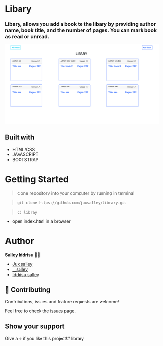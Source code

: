 # Libary

### Libary, allows you add a book to the libary by providing author name, book title, and the number of pages. You can mark book as read or unread. 

![](./screenshot.png)


## Built with


- HTML/CSS
- JAVASCRIPT
- BOOTSTRAP


# Getting Started

> clone repository into your computer by running in terminal

> ``git clone https://github.com/juxsalley/library.git``

> ``cd libray``

- open index.html in a browser


# Author 
**Salley Iddrisu 👨‍💻**
- [Jux salley](https://github.com/juxsalley)
- [__salley](https://twitter.com/__salley)
- [Iddrisu salley](https://www.linkedin.com/in/dev-salley/)

## 🤝 Contributing

Contributions, issues and feature requests are welcome!

Feel free to check the [issues page](https://github.com/juxsalley/library/issues).

## Show your support
Give a ⭐️ if you like this project!# library
